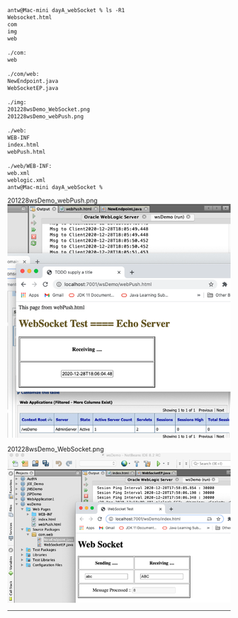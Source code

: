 ``` console
antw@Mac-mini dayA_webSocket % ls -R1
Websocket.html
com
img
web

./com:
web

./com/web:
NewEndpoint.java
WebSocketEP.java

./img:
201228wsDemo_WebSocket.png
201228wsDemo_webPush.png

./web:
WEB-INF
index.html
webPush.html

./web/WEB-INF:
web.xml
weblogic.xml
antw@Mac-mini dayA_webSocket % 
```

201228wsDemo_webPush.png <img src="img/201228wsDemo_webPush.png">

201228wsDemo_WebSocket.png <img src="img/201228wsDemo_WebSocket.png">

---
